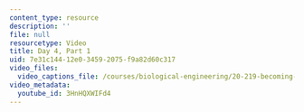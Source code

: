```yaml
---
content_type: resource
description: ''
file: null
resourcetype: Video
title: Day 4, Part 1
uid: 7e31c144-12e0-3459-2075-f9a82d60c317
video_files:
  video_captions_file: /courses/biological-engineering/20-219-becoming-the-next-bill-nye-writing-and-hosting-the-educational-show-january-iap-2015/day-4-storytellers-toolkit-pt.-2/day-4-part-1/3HnHQXWIFd4.vtt
video_metadata:
  youtube_id: 3HnHQXWIFd4
---
```

